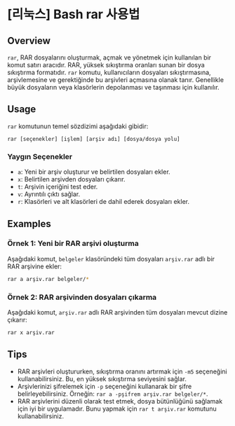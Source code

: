 # [리눅스] Bash rar 사용법

## Overview
`rar`, RAR dosyalarını oluşturmak, açmak ve yönetmek için kullanılan bir komut satırı aracıdır. RAR, yüksek sıkıştırma oranları sunan bir dosya sıkıştırma formatıdır. `rar` komutu, kullanıcıların dosyaları sıkıştırmasına, arşivlemesine ve gerektiğinde bu arşivleri açmasına olanak tanır. Genellikle büyük dosyaların veya klasörlerin depolanması ve taşınması için kullanılır.

## Usage
`rar` komutunun temel sözdizimi aşağıdaki gibidir:

```
rar [seçenekler] [işlem] [arşiv adı] [dosya/dosya yolu]
```

### Yaygın Seçenekler
- `a`: Yeni bir arşiv oluşturur ve belirtilen dosyaları ekler.
- `x`: Belirtilen arşivden dosyaları çıkarır.
- `t`: Arşivin içeriğini test eder.
- `v`: Ayrıntılı çıktı sağlar.
- `r`: Klasörleri ve alt klasörleri de dahil ederek dosyaları ekler.

## Examples
### Örnek 1: Yeni bir RAR arşivi oluşturma
Aşağıdaki komut, `belgeler` klasöründeki tüm dosyaları `arşiv.rar` adlı bir RAR arşivine ekler:

```bash
rar a arşiv.rar belgeler/*
```

### Örnek 2: RAR arşivinden dosyaları çıkarma
Aşağıdaki komut, `arşiv.rar` adlı RAR arşivinden tüm dosyaları mevcut dizine çıkarır:

```bash
rar x arşiv.rar
```

## Tips
- RAR arşivleri oluştururken, sıkıştırma oranını artırmak için `-m5` seçeneğini kullanabilirsiniz. Bu, en yüksek sıkıştırma seviyesini sağlar.
- Arşivlerinizi şifrelemek için `-p` seçeneğini kullanarak bir şifre belirleyebilirsiniz. Örneğin: `rar a -pşifrem arşiv.rar belgeler/*`.
- RAR arşivlerini düzenli olarak test etmek, dosya bütünlüğünü sağlamak için iyi bir uygulamadır. Bunu yapmak için `rar t arşiv.rar` komutunu kullanabilirsiniz.